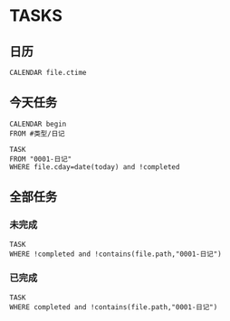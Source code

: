 # TASKS

## 日历


```dataview
CALENDAR file.ctime
```

## 今天任务
```dataview
CALENDAR begin
FROM #类型/日记
```

```dataview
TASK
FROM "0001-日记"
WHERE file.cday=date(today) and !completed
```

## 全部任务

### 未完成

```dataview
TASK
WHERE !completed and !contains(file.path,"0001-日记")
```

### 已完成

```dataview
TASK
WHERE completed and !contains(file.path,"0001-日记")
```
